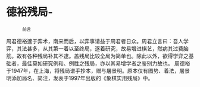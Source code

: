 # 德裕残局-

          前言
   周君德裕邃于弈术，南来而后，以弈事请益于周君者日众。周君立言曰：吾人学弈，其法甚多，从其第一着以至终局，逐着研究，故易增进棋艺，然病其过费脑筋。故有各种残局补其不逮。盖残局比较全局为简单也。除此以外，欲得学弈之基础者，最佳莫如研究例和、例胜之残局，亦以其易增学者之鉴别力故也。
   周德裕于1947年，在上海，将残局谱手抄本，赠与屠景明。原本仅有图势、着法，屠景明添加局名、简注，发表于1997年出版的《象棋实用残局》中。
